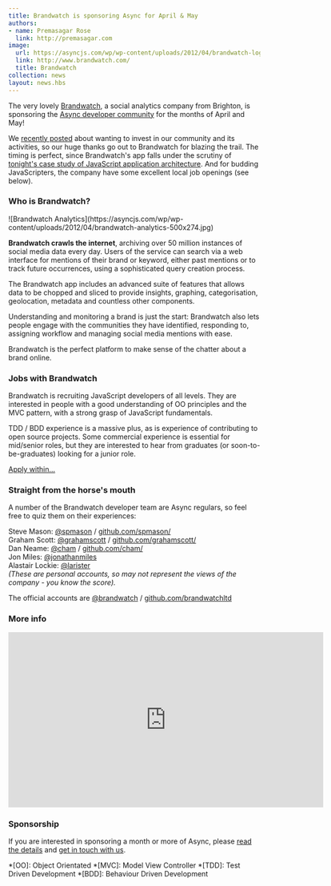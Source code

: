 ```yaml
---
title: Brandwatch is sponsoring Async for April & May
authors:
- name: Premasagar Rose
  link: http://premasagar.com
image:
  url: https://asyncjs.com/wp/wp-content/uploads/2012/04/brandwatch-logo.png
  link: http://www.brandwatch.com/
  title: Brandwatch
collection: news
layout: news.hbs
---
```

The very lovely [Brandwatch](http://www.brandwatch.com), a social
analytics company from Brighton, is sponsoring the [Async developer community](https://asyncjs.com) for the months of April and May!

We [recently posted](https://asyncjs.com/sponsor-us/) about wanting to
invest in our community and its activities, so our huge thanks go out to
Brandwatch for blazing the trail. The timing is perfect, since
Brandwatch's app falls under the scrutiny of [tonight's case study of JavaScript application architecture](https://asyncjs.com/architecture/).
And for budding JavaScripters,
the company have some excellent local job openings (see below).

<h3 class="clear">Who is Brandwatch?</h3>
![Brandwatch Analytics](https://asyncjs.com/wp/wp-content/uploads/2012/04/brandwatch-analytics-500x274.jpg)

__Brandwatch crawls the internet__, archiving over 50 million instances
of social media data every day. Users of the service can search via a
web interface for mentions of their brand or keyword, either past
mentions or to track future occurrences, using a sophisticated query
creation process. 

The Brandwatch app includes an advanced suite of features that allows
data to be chopped and sliced to provide insights, graphing,
categorisation, geolocation, metadata and countless other components. 

Understanding and monitoring a brand is just the start: Brandwatch also
lets people engage with the communities they have identified, responding
to, assigning workflow and managing social media mentions with ease.

Brandwatch is the perfect platform to make sense of the chatter about a
brand online.

### Jobs with Brandwatch
Brandwatch is recruiting JavaScript developers of all levels. They are
interested in people with a good understanding of OO principles and the MVC pattern, with a strong grasp of JavaScript
fundamentals.

TDD / BDD experience is a massive
plus, as is experience of contributing to open source projects. Some
commercial experience is essential for mid/senior roles, but they are
interested to hear from graduates (or soon-to-be-graduates) looking for
a junior role.

[Apply within...](http://www.brandwatch.com/2012/03/javascript-developers/)

### Straight from the horse's mouth

A number of the Brandwatch developer team are Async regulars, so feel
free to quiz them on their experiences:

Steve Mason: <a href="http://twitter.com/spmason">@spmason</a> / <a href="http://github.com/spmason/">github.com/spmason/</a>  
Graham Scott: <a href="http://twitter.com/grahamscott">@grahamscott</a> / <a href="http://github.com/grahamscott/">github.com/grahamscott/</a>  
Dan Neame: <a href="http://twitter.com/cham">@cham</a> / <a href="http://github.com/cham/">github.com/cham/</a>  
Jon Miles: <a href="http://twitter.com/jonathanmiles">@jonathanmiles</a>  
Alastair Lockie: <a href="http://twitter.comlarister">@larister</a>  
_(These are personal accounts, so may not represent the views of the company - you know the score)._

The official accounts are [@brandwatch](http://twitter.com/brandwatch) / [github.com/brandwatchltd](http://github.com/brandwatchltd)

### More info

<iframe width="630" height="350" src="http://www.youtube.com/embed/6k8wRGjSAK8" frameborder="0" allowfullscreen="allowfullscreen"></iframe>

### Sponsorship

If you are interested in sponsoring a month or more of Async, please
[read the details](/sponsorship/) and [get in touch with us](&#109;&#97;&#105;&#108;&#116;&#111;&#58;&#104;&#101;&#108;&#108;&#111;&#64;&#97;&#115;&#121;&#110;&#99;&#106;&#115;&#46;&#99;&#111;&#109;).

*[OO]:  Object Orientated
*[MVC]: Model View Controller
*[TDD]: Test Driven Development
*[BDD]: Behaviour Driven Development
